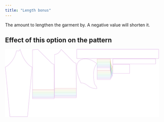 ```yaml
---
title: "Length bonus"
---
```


The amount to lengthen the garment by. A negative value will shorten it.

## Effect of this option on the pattern

![This image shows the effect of this option by superimposing several variants that have a different value for this option](hugo_lengthbonus_sample.svg "Effect of this option on the pattern")
